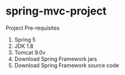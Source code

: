 # spring-mvc-project

Project Pre-requisites
1. Spring 5
2. JDK 1.8
3. Tomcat 9.0v
4. Download Spring Framework jars
5. Download Spring Framework source code 
